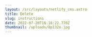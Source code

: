 ```yaml
---
layout: /src/layouts/netlify_cms.astro
title: Delete
slug: instructions
date: 2022-07-20T16:16:22.770Z
thumbnail: /uploads/8p132o.jpg
---
```

